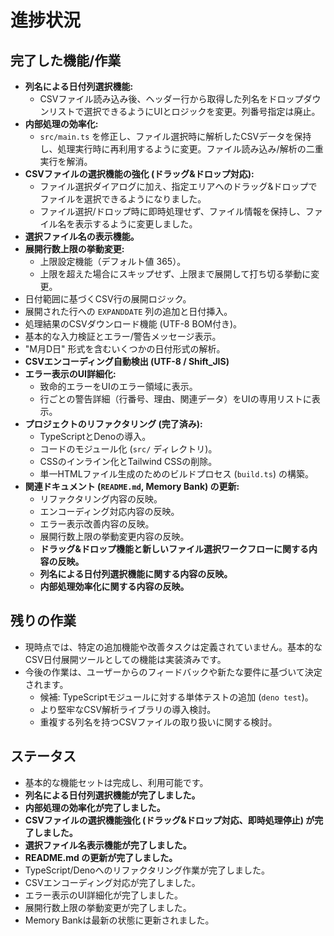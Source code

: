 # 進捗状況

## 完了した機能/作業

- **列名による日付列選択機能:**
  - CSVファイル読み込み後、ヘッダー行から取得した列名をドロップダウンリストで選択できるようにUIとロジックを変更。列番号指定は廃止。
- **内部処理の効率化:**
  - `src/main.ts`
    を修正し、ファイル選択時に解析したCSVデータを保持し、処理実行時に再利用するように変更。ファイル読み込み/解析の二重実行を解消。
- **CSVファイルの選択機能の強化 (ドラッグ&ドロップ対応):**
  - ファイル選択ダイアログに加え、指定エリアへのドラッグ&ドロップでファイルを選択できるようになりました。
  - ファイル選択/ドロップ時に即時処理せず、ファイル情報を保持し、ファイル名を表示するように変更しました。
- **選択ファイル名の表示機能。**
- **展開行数上限の挙動変更:**
  - 上限設定機能（デフォルト値 365）。
  - 上限を超えた場合にスキップせず、上限まで展開して打ち切る挙動に変更。
- 日付範囲に基づくCSV行の展開ロジック。
- 展開された行への `EXPANDDATE` 列の追加と日付挿入。
- 処理結果のCSVダウンロード機能 (UTF-8 BOM付き)。
- 基本的な入力検証とエラー/警告メッセージ表示。
- "M月D日" 形式を含むいくつかの日付形式の解析。
- **CSVエンコーディング自動検出 (UTF-8 / Shift_JIS)**
- **エラー表示のUI詳細化:**
  - 致命的エラーをUIのエラー領域に表示。
  - 行ごとの警告詳細（行番号、理由、関連データ）をUIの専用リストに表示。
- **プロジェクトのリファクタリング (完了済み):**
  - TypeScriptとDenoの導入。
  - コードのモジュール化 (`src/` ディレクトリ)。
  - CSSのインライン化とTailwind CSSの削除。
  - 単一HTMLファイル生成のためのビルドプロセス (`build.ts`) の構築。
- **関連ドキュメント (`README.md`, Memory Bank) の更新:**
  - リファクタリング内容の反映。
  - エンコーディング対応内容の反映。
  - エラー表示改善内容の反映。
  - 展開行数上限の挙動変更内容の反映。
  - **ドラッグ&ドロップ機能と新しいファイル選択ワークフローに関する内容の反映。**
  - **列名による日付列選択機能に関する内容の反映。**
  - **内部処理効率化に関する内容の反映。**

## 残りの作業

- 現時点では、特定の追加機能や改善タスクは定義されていません。基本的なCSV日付展開ツールとしての機能は実装済みです。
- 今後の作業は、ユーザーからのフィードバックや新たな要件に基づいて決定されます。
  - 候補: TypeScriptモジュールに対する単体テストの追加 (`deno test`)。
  - より堅牢なCSV解析ライブラリの導入検討。
  - 重複する列名を持つCSVファイルの取り扱いに関する検討。

## ステータス

- 基本的な機能セットは完成し、利用可能です。
- **列名による日付列選択機能が完了しました。**
- **内部処理の効率化が完了しました。**
- **CSVファイルの選択機能強化 (ドラッグ&ドロップ対応、即時処理停止)
  が完了しました。**
- **選択ファイル名表示機能が完了しました。**
- **README.md の更新が完了しました。**
- TypeScript/Denoへのリファクタリング作業が完了しました。
- CSVエンコーディング対応が完了しました。
- エラー表示のUI詳細化が完了しました。
- 展開行数上限の挙動変更が完了しました。
- Memory Bankは最新の状態に更新されました。
